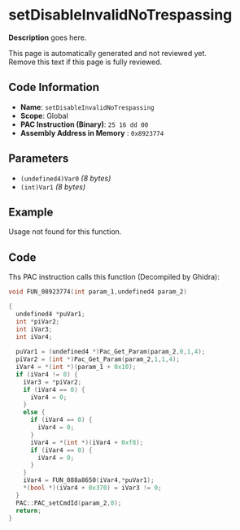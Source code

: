 # setDisableInvalidNoTrespassing

**Description** goes here.

This page is automatically generated and not reviewed yet.<br>Remove this text if this page is fully reviewed.

## Code Information

- **Name**: `setDisableInvalidNoTrespassing`
- **Scope**: Global
- **PAC Instruction (Binary)**: `25 16 dd 00`
- **Assembly Address in Memory** : `0x8923774`

## Parameters

- `(undefined4)Var0` *(8 bytes)*
- `(int)Var1` *(8 bytes)*

## Example

Usage not found for this function.

## Code

Ths PAC instruction calls this function (Decompiled by Ghidra):

```c
void FUN_08923774(int param_1,undefined4 param_2)

{
  undefined4 *puVar1;
  int *piVar2;
  int iVar3;
  int iVar4;
  
  puVar1 = (undefined4 *)Pac_Get_Param(param_2,0,1,4);
  piVar2 = (int *)Pac_Get_Param(param_2,1,1,4);
  iVar4 = *(int *)(param_1 + 0x10);
  if (iVar4 != 0) {
    iVar3 = *piVar2;
    if (iVar4 == 0) {
      iVar4 = 0;
    }
    else {
      if (iVar4 == 0) {
        iVar4 = 0;
      }
      iVar4 = *(int *)(iVar4 + 0xf8);
      if (iVar4 == 0) {
        iVar4 = 0;
      }
    }
    iVar4 = FUN_088a8650(iVar4,*puVar1);
    *(bool *)(iVar4 + 0x370) = iVar3 != 0;
  }
  PAC::PAC_setCmdId(param_2,0);
  return;
}
```

